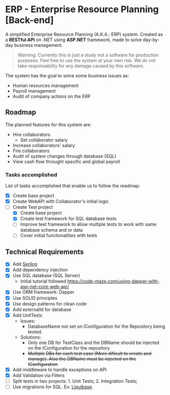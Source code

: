 # ERP - Enterprise Resource Planning [Back-end]
A simplified Enterprise Resource Planning (A.K.A.: ERP) system.
Created as a **RESTful API** on .NET using **ASP.NET** framework, made to solve day-by-day business management.

> Warning: Currently this is just a study not a software for production purposes. Feel free to use the system at your own risk. We do not take responsability for any damage caused by this software.

The system has the goal to solve some business issues as:
- Human resources management
- Payroll management
- Audit of company actions on the ERP

## Roadmap
The planned features for this system are:
* Hire collaborators
    * Set collaborator salary
* Increase collaborators' salary
* Fire collaborators
* Audit of system changes through database (SQL)
* View cash flow throught specific and global payroll

### Tasks accomplished
List of tasks accomplished that enable us to follow the readmap:
- [x] Create base project
- [x] Create WebAPI with Collaborator's initial logic
- [ ] Create Test project
    - [x] Create base project
    - [x] Create test framework for SQL database tests
    - [ ] Improve test framework to allow multiple tests to work with same database schema and or data
    - [ ] Cover initial functionalities with tests

## Technical Requirements
- [x] Add [Serilog](https://serilog.net/)
- [X] Add dependency injection
- [X] Use SQL database (SQL Server)
    - Initial tutorial followed https://code-maze.com/using-dapper-with-asp-net-core-web-api/
- [X] Use ORM framework: Dapper
- [X] Use SOLID principles
- [X] Use design patterns for clean code
- [X] Add externalId for database
- [X] Add UnitTests
    - Issues:
        - DatabaseName not set on IConfiguration for the Repository being tested.
    - Solutions:
        - Only one DB for TestClass and the DBName should be injected on the IConfiguration for the repository
        - ~~Multiple DBs for each test case (More dificult to create and manage). Also the DBName must be injected on the IConfiguration~~
- [X] Add middleware to handle exceptions on API
- [X] Add Validation via Filters
- [ ] Split tests in two projects: 1. Unit Tests; 2. Integration Tests;
- [ ] Use migrations for SQL. Ex: [Liquibase](https://www.liquibase.org/).